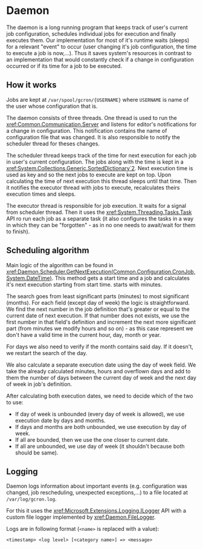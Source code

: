 # Daemon

The daemon is a long running program that keeps track of user's current job configuration, schedules individual jobs for execution and finally executes them.
Our implementation for most of it's runtime waits (sleeps) for a relevant "event" to occur (user changing it's job configuration, the time to execute a job is now,...).
Thus it saves system's resources in contrast to an implementation that would constantly check if a change in configuration occurred or if its time for a job to be executed.

## How it works

Jobs are kept at `/var/spool/gcron/{USERNAME}` where `USERNAME` is name of the user whose configuration that is.

The daemon consists of three threads.
One thread is used to run the <xref:Common.Communication.Server> and listens for editor's notifications for a change in configuration.
This notification contains the name of configuration file that was changed.
It is also responsible to notify the scheduler thread for theses changes.

The scheduler thread keeps track of the time for next execution for each job in user's current configuration.
The jobs along with the time is kept in a <xref:System.Collections.Generic.SortedDictionary`2>.
Next execution time is used as key and so the next jobs to execute are kept on top.
Upon calculating the time of next execution this thread sleeps until that time.
Then it notifies the executor thread with jobs to execute, recalculates theirs execution times and sleeps.

The executor thread is responsible for job execution.
It waits for a signal from scheduler thread.
Then it uses the <xref:System.Threading.Tasks.Task> API ro run each job as a separate task (it also configures the tasks in a way in which they can be "forgotten" - as in no one needs to await/wait for them to finish).

## Scheduling algorithm

Main logic of the algorithm can be found in <xref:Daemon.Scheduler.GetNextExecution(Common.Configuration.CronJob,System.DateTime)>.
This method gets a start time and a job and calculates it's next execution starting from start time.
starts with minutes.

The search goes from least significant parts (minutes) to most significant (months).
For each field (except day of week) the logic is straightforward.
We find the next number in the job definition that's greater or equal to the current date of next execution.
If that number does not exists, we use the first number in that field's definition and increment the next more significant part (from minutes we modify hours and so on) - as this case represent we don't have a valid time in the current hour, day, month or year.

For days we also need to verify if the month contains said day. If it doesn't, we restart the search of the day.

We also calculate a separate execution date using the day of week field.
We take the already calculated minutes, hours and overflown days and add to them the number of days between the current day of week and the next day of week in job's definition.

After calculating both execution dates, we need to decide which of the two to use:

- If day of week is unbounded (every day of week is allowed), we use execution date by days and months.
- If days and months are both unbounded, we use execution by day of week.
- If all are bounded, then we use the one closer to current date.
- If all are unbounded, we use day of week (it shouldn't because both should be same).

## Logging

Daemon logs information about important events (e.g. configuration was changed, job rescheduling, unexpected exceptions,...) to a file located at `/var/log/gcron.log`.

For this it uses the <xref:Microsoft.Extensions.Logging.ILogger> API with a custom file logger implemented by <xref:Daemon.FileLogger>.

Logs are in following format (`<name>` is replaced with a value):

```text
<timestamp> <log level> [<category name>] => <message>
```
